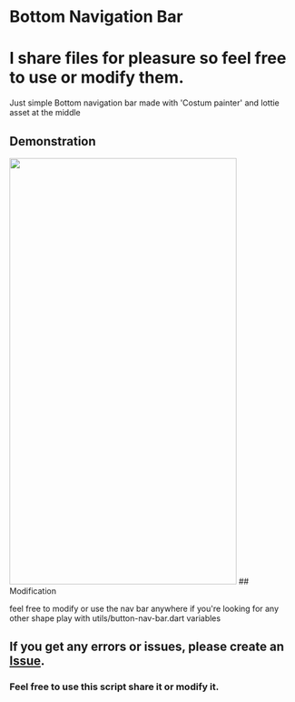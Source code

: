 # Bottom Navigation Bar
# I share files for pleasure so feel free to use or modify them.

Just simple Bottom navigation bar made with 'Costum painter'
and lottie asset at the middle

## Demonstration

<img src="https://github.com/zharrane/Bottom-Nav-Bar/blob/master/demo/demo.gif" width="400" height="750"/>
## Modification

feel free to modify or use the nav bar anywhere
if you're looking for any other shape play with utils/button-nav-bar.dart variables

## If you get any errors or issues, please create an [Issue](https://github.com/zharrane/Bottom-Nav-Bar/issues/new).
### Feel free to use this script share it or modify it.
